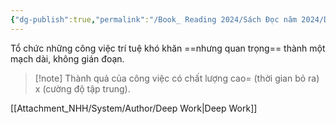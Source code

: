 ```yaml
---
{"dg-publish":true,"permalink":"/Book_ Reading 2024/Sách Đọc năm 2024/Deep Work/Công thức hiệu suất/","dgPassFrontmatter":true,"noteIcon":"2","created":"2024-02-29T09:58:44.976+07:00","updated":"2024-01-15T13:27:26.000+07:00"}
---
```


Tổ chức những công việc trí tuệ khó khăn ==nhưng quan trọng== thành một mạch dài, không gián đoạn.
> [!note] Thành quả của công việc có chất lượng cao= (thời gian bỏ ra) x (cường độ tập trung).

[[Attachment_NHH/System/Author/Deep Work\|Deep Work]]